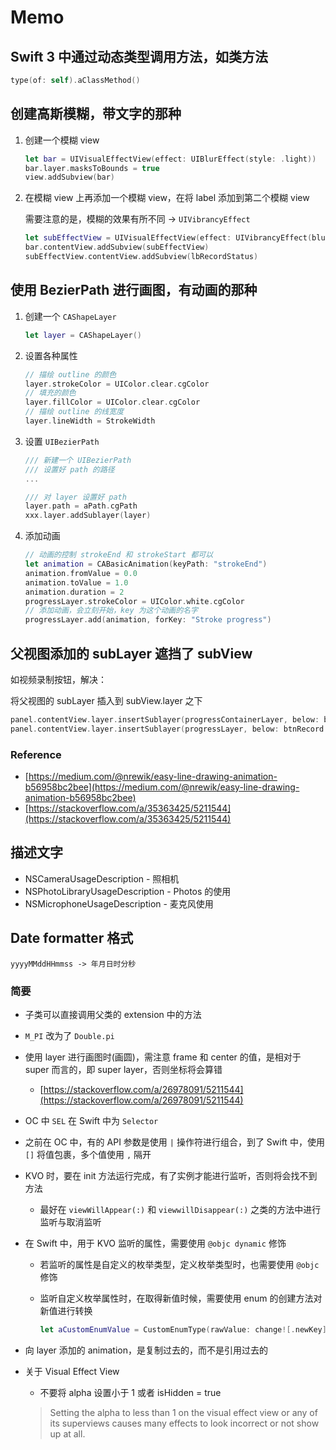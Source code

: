 # Memo

## Swift 3 中通过动态类型调用方法，如类方法

```swift
type(of: self).aClassMethod()
```

## 创建高斯模糊，带文字的那种

1. 创建一个模糊 view

	```swift
	let bar = UIVisualEffectView(effect: UIBlurEffect(style: .light))
	bar.layer.masksToBounds = true
	view.addSubview(bar)
	```

2. 在模糊 view 上再添加一个模糊 view，在将 label 添加到第二个模糊 view

	需要注意的是，模糊的效果有所不同 -> `UIVibrancyEffect`

	```swift
	let subEffectView = UIVisualEffectView(effect: UIVibrancyEffect(blurEffect: bar.effect as! UIBlurEffect))
	bar.contentView.addSubview(subEffectView)
	subEffectView.contentView.addSubview(lbRecordStatus)
	```

## 使用 BezierPath 进行画图，有动画的那种

1. 创建一个 `CAShapeLayer`

	```swift
	let layer = CAShapeLayer()
	```

2. 设置各种属性

	```swift
	// 描绘 outline 的颜色
	layer.strokeColor = UIColor.clear.cgColor
	// 填充的颜色
	layer.fillColor = UIColor.clear.cgColor
	// 描绘 outline 的线宽度
	layer.lineWidth = StrokeWidth
	```

3. 设置 `UIBezierPath`

	```swift
	/// 新建一个 UIBezierPath
	/// 设置好 path 的路径
	...
	
	/// 对 layer 设置好 path
	layer.path = aPath.cgPath
	xxx.layer.addSublayer(layer)
	```

4. 添加动画

	```swift
	// 动画的控制 strokeEnd 和 strokeStart 都可以
	let animation = CABasicAnimation(keyPath: "strokeEnd")
	animation.fromValue = 0.0
	animation.toValue = 1.0
	animation.duration = 2
	progressLayer.strokeColor = UIColor.white.cgColor
	// 添加动画，会立刻开始，key 为这个动画的名字
	progressLayer.add(animation, forKey: "Stroke progress")
	```
	
## 父视图添加的 subLayer 遮挡了 subView

如视频录制按钮，解决：

将父视图的 subLayer 插入到 subView.layer 之下

```swift
panel.contentView.layer.insertSublayer(progressContainerLayer, below: btnRecord.layer)
panel.contentView.layer.insertSublayer(progressLayer, below: btnRecord.layer)
```

### Reference

- [https://medium.com/@nrewik/easy-line-drawing-animation-b56958bc2bee](https://medium.com/@nrewik/easy-line-drawing-animation-b56958bc2bee)
- [https://stackoverflow.com/a/35363425/5211544](https://stackoverflow.com/a/35363425/5211544)

## 描述文字

- NSCameraUsageDescription - 照相机
- NSPhotoLibraryUsageDescription - Photos 的使用
- NSMicrophoneUsageDescription - 麦克风使用

## Date formatter 格式

```
yyyyMMddHHmmss -> 年月日时分秒
```

### 简要

- 子类可以直接调用父类的 extension 中的方法
- `M_PI` 改为了 `Double.pi`
- 使用 layer 进行画图时(画圆)，需注意 frame 和 center 的值，是相对于 super 而言的，即 super layer，否则坐标将会算错
	- [https://stackoverflow.com/a/26978091/5211544](https://stackoverflow.com/a/26978091/5211544)
- OC 中 `SEL` 在 Swift 中为 `Selector`
- 之前在 OC 中，有的 API 参数是使用 `|` 操作符进行组合，到了 Swift 中，使用 `[]` 将值包裹，多个值使用 `,` 隔开
- KVO 时，要在 init 方法运行完成，有了实例才能进行监听，否则将会找不到方法
	- 最好在 `viewWillAppear(:)` 和 `viewwillDisappear(:)` 之类的方法中进行监听与取消监听
- 在 Swift 中，用于 KVO 监听的属性，需要使用 `@objc dynamic` 修饰
	- 若监听的属性是自定义的枚举类型，定义枚举类型时，也需要使用 `@objc` 修饰
	- 监听自定义枚举属性时，在取得新值时候，需要使用 enum 的创建方法对新值进行转换

		```swift
		let aCustomEnumValue = CustomEnumType(rawValue: change![.newKey] as! Int)
		```

- 向 layer 添加的 animation，是复制过去的，而不是引用过去的
- 关于 Visual Effect View
	- 不要将 alpha 设置小于 1 或者 isHidden = true

	> Setting the alpha to less than 1 on the visual effect view or any of its superviews causes many effects to look incorrect or not show up at all.


